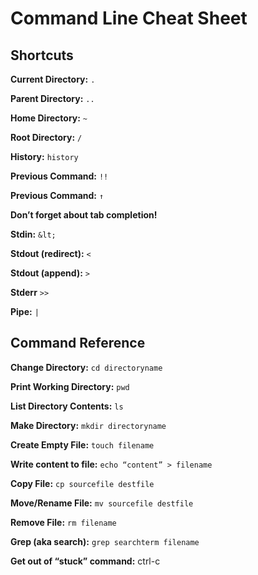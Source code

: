 # Command Line Cheat Sheet

## Shortcuts

**Current Directory:** `.`

**Parent Directory:** `..`

**Home Directory:** `~`

**Root Directory:** `/`

**History:** `history`

**Previous Command:** `!!`

**Previous Command:** `↑`

**Don’t forget about tab completion!**

**Stdin:** `&lt;`

**Stdout \(redirect\):** `<`

**Stdout \(append\):** `>`

**Stderr** `>>`

**Pipe:** `|`

## Command Reference

**Change Directory:** `cd directoryname`

**Print Working Directory:** `pwd`

**List Directory Contents:** `ls`

**Make Directory:** `mkdir directoryname`

**Create Empty File:** `touch filename`

**Write content to file:** `echo “content” > filename`

**Copy File:** `cp sourcefile destfile`

**Move/Rename File:** `mv sourcefile destfile`

**Remove File:** `rm filename`

**Grep \(aka search\):** `grep searchterm filename`

**Get out of “stuck” command:**  ctrl-c

